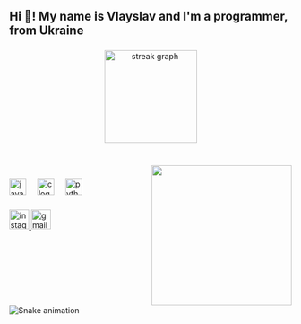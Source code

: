 <h2 align="left">Hi 👋! My name is Vlayslav and I'm a programmer, from Ukraine</h2>

###

<div align="center">

  <img src="https://streak-stats.demolab.com?user=Bul94ka&locale=en&mode=daily&theme=onedark&hide_border=true&border_radius=10" height="165" alt="streak graph"  />
</div>

###

<br clear="both">

<img align="right" height="250" src="https://thumbs.gfycat.com/ShabbyMediumDogwoodtwigborer-max-1mb.gif"  />

###

<div align="left">
  <img src="https://cdn.jsdelivr.net/gh/devicons/devicon/icons/java/java-original.svg" height="30" alt="java logo"  />
  <img width="12" />
  <img src="https://cdn.jsdelivr.net/gh/devicons/devicon/icons/c/c-original.svg" height="30" alt="c logo"  />
  <img width="12" />
  <img src="https://cdn.jsdelivr.net/gh/devicons/devicon/icons/python/python-original.svg" height="30" alt="python logo"  />
</div>

###

<div align="left">
  <a href="https://www.instagram.com/bul94ka/" target="_blank">
    <img src="https://img.shields.io/static/v1?message=Instagram&logo=instagram&label=&color=E4405F&logoColor=white&labelColor=&style=for-the-badge" height="35" alt="instagram logo"  />
  </a>
  <img src="https://img.shields.io/static/v1?message=gmail.com&logo=gmail&label=vgresko.vg@&color=D14836&logoColor=white&labelColor=blue&style=for-the-badge" height="35" alt="gmail logo"  />
</div>

###

<br clear="both">

<img src="https://raw.githubusercontent.com/Bul94ka/Bul94ka/output/snake.svg" alt="Snake animation" />

###
